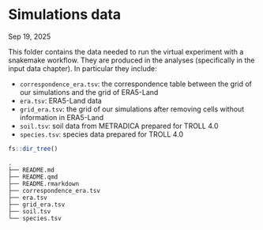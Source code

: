 # Simulations data
Sep 19, 2025

This folder contains the data needed to run the virtual experiment with
a snakemake workflow. They are produced in the analyses (specifically in
the input data chapter). In particular they include:

- `correspondence_era.tsv`: the correspondence table between the grid of
  our simulations and the grid of ERA5-Land
- `era.tsv`: ERA5-Land data
- `grid_era.tsv`: the grid of our simulations after removing cells
  without information in ERA5-Land
- `soil.tsv`: soil data from METRADICA prepared for TROLL 4.0
- `species.tsv`: species data prepared for TROLL 4.0

``` r
fs::dir_tree()
```

    .
    ├── README.md
    ├── README.qmd
    ├── README.rmarkdown
    ├── correspondence_era.tsv
    ├── era.tsv
    ├── grid_era.tsv
    ├── soil.tsv
    └── species.tsv
